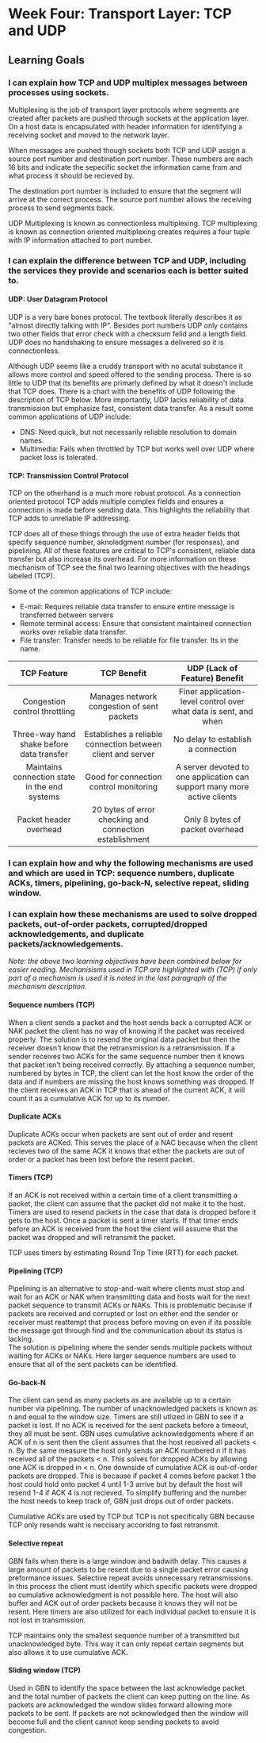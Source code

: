 # Week Four: Transport Layer: TCP and UDP

## Learning Goals

### I can explain how TCP and UDP multiplex messages between processes using sockets.
Multiplexing is the job of transport layer protocols where segments are created after packets are pushed through sockets at the application layer. On a host data is encapsulated with header information for identifying a receiving socket and moved to the network layer.

When messages are pushed though sockets both TCP and UDP assign a source port number and destination port number. These numbers are each 16 bits and indicate the sepecific socket the information came from and what process it should be recieved by.

The destination port number is included to ensure that the segment will arrive at the correct process. The source port number allows the receiving process to send segments back.

UDP Multiplexing is known as connectionless multiplexing. TCP multiplexing is known as connection oriented multiplexing creates requires a four tuple with IP information attached to port number. 

### I can explain the difference between TCP and UDP, including the services they provide and scenarios each is better suited to.
#### UDP: User Datagram Protocol
UDP is a very bare bones protocol. The textbook literally describes it as "almost directly talking with IP". Besides port numbers UDP only contains two other fields that error check with a checksum felid and a length field. UDP does no handshaking to ensure messages a delivered so it is connectionless.

Although UDP seems like a cruddy transport with no acutal substance it allows more control and speed offered to the sending process.  There is so little to UDP that its benefits are primarly defined by what it doesn't include that TCP does. There is a chart with the benefits of UDP following the description of TCP below. More importantly, UDP lacks reliability of data transmission but emphasize fast, consistent data transfer. As a result some common applications of UDP include:
- DNS: Need quick, but not necessarily reliable resolution to domain names.
- Multimedia: Fails when throttled by TCP but works well over UDP where packet loss is tolerated. 

#### TCP: Transmission Control Protocol
TCP on the otherhand is a much more robust protocol. As a connection oriented protocol TCP adds multiple complex fields and ensures a connection is made before sending data. This highlights the reliability that TCP adds to unreliable IP addressing.

TCP does all of these things through the use of extra header fields that specify sequence number, aknoledgment number (for responses), and pipelining. All of these features are critical to TCP's consistent, reliable data transfer but also increase its overhead. For more information on these mechanism of TCP see the final two learning objectives with the headings labeled (TCP).

Some of the common applications of TCP include:
- E-mail: Requires reliable data transfer to ensure entire message is transferred between servers
- Remote terminal access: Ensure that consistent maintained connection works over reliable data transfer.
- File transfer: Transfer needs to be reliable for file transfer. Its in the name.

|     TCP Feature     |      TCP Benefit       | UDP (Lack of Feature) Benefit |
|:-------------------:|:----------------------:|:-----------------------------:|
|  Congestion control throttling | Manages network congestion of sent packets |   Finer application-level control over what data is sent, and when |
| Three-way hand shake before data transfer | Establishes a reliable connection between client and server | No delay to establish a connection |
|   Maintains connection state in the end systems | Good for connection control monitoring |  A server devoted to one application can support many more active clients |
| Packet header overhead  | 20 bytes of error checking and connection establishment | Only 8 bytes of packet overhead |

### I can explain how and why the following mechanisms are used and which are used in TCP: sequence numbers, duplicate ACKs, timers, pipelining, go-back-N, selective repeat, sliding window.
### I can explain how these mechanisms are used to solve dropped packets, out-of-order packets, corrupted/dropped acknowledgements, and duplicate packets/acknowledgements.
*Note: the above two learning objectives have been combined below for easier reading. Mechanisisms used in TCP are highlighted with (TCP) if only part of a mechanism is used it is noted in the last paragraph of the mechanism description.*
#### Sequence numbers (TCP)
When a client sends a packet and the host sends back a corrupted ACK or NAK packet the client has no way of knowing if the packet was received properly. The solution is to resend the original data packet but then the receiver doesn't know that the retransmission is a retransmission. If a sender receives two ACKs for the same sequence number then it knows that packet isn't being received correctly. By attaching a sequence number, numbered by bytes in TCP, the client can let the host know the order of the data and if numbers are missing the host knows something was dropped. If the client receives an ACK in TCP that is ahead of the current ACK, it will count it as a cumulative ACK for up to its number.

#### Duplicate ACKs
Duplicate ACKs occur when packets are sent out of order and resent packets are ACKed. This serves the place of a NAC because when the client recieves two of the same ACK it knows that either the packets are out of order or a packet has been lost before the resent packet.

#### Timers (TCP)
If an ACK is not received within a certain time of a client transmitting a packet, the client can assume that the packet did not make it to the host. Timers are used to resend packets in the case that data is dropped before it gets to the host. Once a packet is sent a timer starts. If that timer ends before an ACK is received from the host the client will assume that the packet was dropped and will retransmit the packet.

TCP uses timers by estimating Round Trip Time (RTT) for each packet.

#### Pipelining (TCP)
Pipelining is an alternative to stop-and-wait where clients must stop and wait for an ACK or NAK when transmitting data and hosts wait for the next packet sequence to transmit ACKs or NAKs. This is problematic because if packets are received and corrupted or lost on either end the sender or receiver must reattempt that process before moving on even if its possible the message got through find and the communication about its status is lacking.<br>
The solution is pipelining where the sender sends multiple packets without waiting for ACKs or NAKs. Here larger sequence numbers are used to ensure that all of the sent packets can be identified.

#### Go-back-N
The client can send as many packets as are available up to a certain number via pipelining. The number of unacknowledged packets is known as n and equal to the window size. Timers are still utlized in GBN to see if a packet is lost. If no ACK is received for the sent packets before a timeout, they all must be sent. GBN uses cumulative acknowledgements where if an ACK of n is sent then the client assumes that the host received all packets < n. By the same measure the host only sends an ACK numbered n if it has received all of the packets < n. This solves for dropped ACKs by allowing one ACK is dropped in < n. One downside of cumulative ACK is out-of-order packets are dropped. This is because if packet 4 comes before packet 1 the host could hold onto packet 4 until 1-3 arrive but by default the host will resend 1-4 if ACK 4 is not recieved. To simplify buffering and the number the host needs to keep track of, GBN just drops out of order packets.

Cumulative ACKs are used by TCP but TCP is not specifically GBN because TCP only resends waht is neccisary accoridng to fast retransmit.

#### Selective repeat
GBN fails when there is a large window and badwith delay. This causes a large amount of packets to be resent due to a single packet error causing preformance issues. Selective repeat avoids unnecessary retransmissions. In this process the client must identify which specific packets were dropped so cumulative acknowledgment is not possible here. The host will also buffer and ACK out of order packets because it knows they will not be resent. Here timers are also utilized for each individual packet to ensure it is not lost in transmission.

TCP maintains only the smallest sequence number of a transmitted but unacknowledged byte. This way it can only repeat certain segments but also allows it to use cumulative ACK.

#### Sliding window (TCP)
Used in GBN  to identify the space between the last acknowledge packet and the total number of packets the client can keep putting on the line. As packets are acknowledged the window slides forward allowing more packets to be sent. If packets are not acknowledged then the window will become full and the client cannot keep sending packets to avoid congestion.


